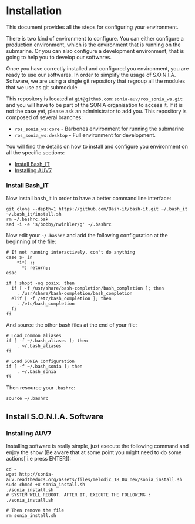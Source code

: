 # <a name="title"></a> Installation

This document provides all the steps for configuring your environment.

There is two kind of environment to configure.
You can either configure a production environment, which is the environment that is running on the submarine.
Or you can also configure a development environment, that is going to help you to develop our softwares.

Once you have correctly installed and configured you environment, you are ready to use our softwares.
In order to simplify the usage of S.O.N.I.A. Software, we are using a single git repository that regroup all the modules that we use as git submodule.

This repository is located at `git@github.com:sonia-auv/ros_sonia_ws.git` and you will have to be part of the SONIA organisation to access it. If it is not the case yet, please ask an administrator to add you.
This repository is composed of several branches:

- `ros_sonia_ws:core` - Barbones environment for running the submarine
- `ros_sonia_ws:desktop` - Full environment for development.

You will find the details on how to install and configure you environment on all the specific sections:

- [Install Bash_IT](#prod_cli)
- [Installing AUV7](#soft_auv7)

### <a name="prod_cli"></a> Install Bash_IT

Now install bash_it in order to have a better command line interface:

	git clone --depth=1 https://github.com/Bash-it/bash-it.git ~/.bash_it
	~/.bash_it/install.sh
	rm ~/.bashrc.bak
	sed -i -e 's/bobby/nwinkler/g' ~/.bashrc

Now edit your `~/.bashrc` and add the following configuration at the beginning of the file:

	# If not running interactively, con't do anything
	case $- in
	    *i*) ;;
	      *) return;;
	esac

	if ! shopt -oq posix; then
	  if [ -f /usr/share/bash-completion/bash_completion ]; then
	    . /usr/share/bash-completion/bash_completion
	  elif [ -f /etc/bash_completion ]; then
	    . /etc/bash_completion
	  fi
	fi

And source the other bash files at the end of your file:

	# Load common aliases
	if [ -f ~/.bash_aliases ]; then
	    . ~/.bash_aliases
	fi

	# Load SONIA Configuration
	if [ -f ~/.bash_sonia ]; then
	    . ~/.bash_sonia
	fi

Then resource your `.bashrc`:

	source ~/.bashrc

## Install S.O.N.I.A. Software <a name="software"></a>

### <a name="soft_auv7"></a> Installing AUV7

Installing software is really simple, just execute the following command and enjoy the show (Be aware that at some point you might need to do some actions[ i.e press ENTER]):

	cd ~
	wget http://sonia-auv.readthedocs.org/assets/files/melodic_18_04_new/sonia_install.sh
	sudo chmod +x sonia_install.sh
	./sonia_install.sh
	# SYSTEM WILL REBOOT. AFTER IT, EXECUTE THE FOLLOWING :
	./sonia_install.sh
	
	# Then remove the file
	rm sonia_install.sh
